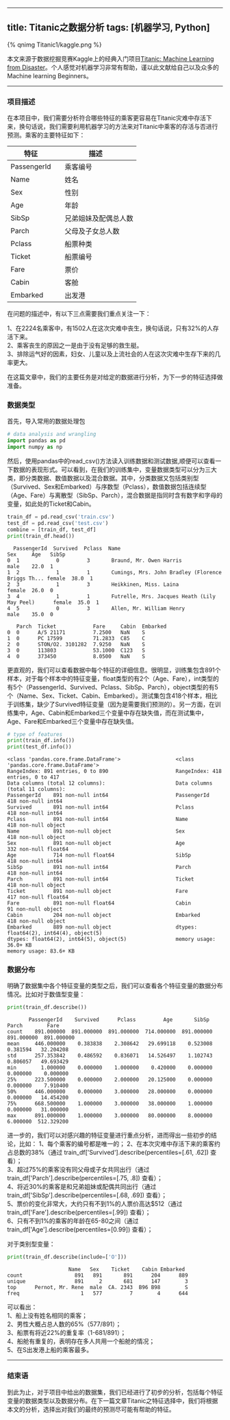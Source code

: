 
---
title: Titanic之数据分析
tags: [机器学习, Python]
---

{% qnimg Titanic1/kaggle.png %}

本文来源于数据挖掘竞赛Kaggle上的经典入门项目[Titanic: Machine Learning from Disaster](https://www.kaggle.com/c/titanic)。个人感觉对机器学习非常有帮助，谨以此文献给自己以及众多的Machine learning Beginners。
<!-- more -->

---

### 项目描述

在本项目中，我们需要分析符合哪些特征的乘客更容易在Titanic灾难中存活下来，换句话说，我们需要利用机器学习的方法来对Titanic中乘客的存活与否进行预测。乘客的主要特征如下：

| 特征        | 描述     |
| ----        | ----     |
| PassengerId | &emsp;乘客编号 |
| Name        | &emsp;姓名     |
| Sex         | &emsp;性别     |
| Age         | &emsp;年龄     |
| SibSp       | &emsp;兄弟姐妹及配偶总人数 |
| Parch       | &emsp;父母及子女总人数     |
| Pclass      | &emsp;船票种类 |
| Ticket      | &emsp;船票编号 |
| Fare        | &emsp;票价     |
| Cabin       | &emsp;客舱     |
| Embarked    | &emsp;出发港   |

在问题的描述中，有以下三点需要我们重点关注一下：

1、在2224名乘客中，有1502人在这次灾难中丧生，换句话说，只有32%的人存活下来。  
2、乘客丧生的原因之一是由于没有足够的救生艇。  
3、排除运气好的因素，妇女、儿童以及上流社会的人在这次灾难中生存下来的几率更大。

在这篇文章中，我们的主要任务是对给定的数据进行分析，为下一步的特征选择做准备。

### 数据类型

首先，导入常用的数据处理包


```python
# data analysis and wrangling
import pandas as pd
import numpy as np
```

然后，使用pandas中的read_csv()方法读入训练数据和测试数据,顺便可以查看一下数据的表现形式。可以看到，在我们的训练集中，变量数据类型可以分为三大类，即分类数据、数值数据以及混合数据。其中，分类数据又包括类别型（Survived、Sex和Embarked）与序数型（Pclass），数值数据包括连续型（Age、Fare）与离散型（SibSp、Parch），混合数据是指同时含有数字和字母的变量，如此处的Ticket和Cabin。


```python
train_df = pd.read_csv('train.csv')
test_df = pd.read_csv('test.csv')
combine = [train_df, test_df]
print(train_df.head())
```

      PassengerId  Survived  Pclass  Name                                              Sex     Age   SibSp    
    0  1            0         3       Braund, Mr. Owen Harris                           male    22.0  1        
    1  2            1         1       Cumings, Mrs. John Bradley (Florence Briggs Th... female  38.0  1        
    2  3            1         3       Heikkinen, Miss. Laina                            female  26.0  0        
    3  4            1         1       Futrelle, Mrs. Jacques Heath (Lily May Peel)      female  35.0  1        
    4  5            0         3       Allen, Mr. William Henry                          male    35.0  0        
       
       Parch  Ticket            Fare     Cabin  Embarked
    0  0      A/5 21171         7.2500   NaN    S       
    1  0      PC 17599          71.2833  C85    C       
    2  0      STON/O2. 3101282  7.9250   NaN    S       
    3  0      113803            53.1000  C123   S       
    4  0      373450            8.0500   NaN    S      

更直观的，我们可以查看数据中每个特征的详细信息。很明显，训练集包含891个样本，对于每个样本中的特征变量，float类型的有2个（Age、Fare），int类型的有5个（PassengerId、Survived、Pclass、SibSp、Parch），object类型的有5个（Name、Sex、Ticket、Cabin、Embarked）。测试集包含418个样本，相比于训练集，缺少了Survived特征变量（因为是需要我们预测的）。另一方面，在训练集中，Age、Cabin和Embarked三个变量中存在缺失值，而在测试集中，Age、Fare和Embarked三个变量中存在缺失值。


```python
# type of features
print(train_df.info())
print(test_df.info())
```

    <class 'pandas.core.frame.DataFrame'>                  <class 'pandas.core.frame.DataFrame'> 
    RangeIndex: 891 entries, 0 to 890                      RangeIndex: 418 entries, 0 to 417      
    Data columns (total 12 columns):                       Data columns (total 11 columns):       
    PassengerId    891 non-null int64                      PassengerId    418 non-null int64      
    Survived       891 non-null int64                      Pclass         418 non-null int64      
    Pclass         891 non-null int64                      Name           418 non-null object     
    Name           891 non-null object                     Sex            418 non-null object     
    Sex            891 non-null object                     Age            332 non-null float64    
    Age            714 non-null float64                    SibSp          418 non-null int64      
    SibSp          891 non-null int64                      Parch          418 non-null int64      
    Parch          891 non-null int64                      Ticket         418 non-null object     
    Ticket         891 non-null object                     Fare           417 non-null float64    
    Fare           891 non-null float64                    Cabin          91 non-null object      
    Cabin          204 non-null object                     Embarked       418 non-null object     
    Embarked       889 non-null object                     dtypes: float64(2), int64(4), object(5)
    dtypes: float64(2), int64(5), object(5)                memory usage: 36.0+ KB                 
    memory usage: 83.6+ KB                                                                        

### 数据分布

明确了数据集中各个特征变量的类型之后，我们可以查看各个特征变量的数据分布情况。比如对于数值型变量：


```python
print(train_df.describe())
```

           PassengerId    Survived      Pclass         Age       SibSp       Parch        Fare
    count    891.000000  891.000000  891.000000  714.000000  891.000000  891.000000  891.000000
    mean     446.000000    0.383838    2.308642   29.699118    0.523008    0.381594   32.204208
    std      257.353842    0.486592    0.836071   14.526497    1.102743    0.806057   49.693429
    min        1.000000    0.000000    1.000000    0.420000    0.000000    0.000000    0.000000
    25%      223.500000    0.000000    2.000000   20.125000    0.000000    0.000000    7.910400
    50%      446.000000    0.000000    3.000000   28.000000    0.000000    0.000000   14.454200
    75%      668.500000    1.000000    3.000000   38.000000    1.000000    0.000000   31.000000
    max      891.000000    1.000000    3.000000   80.000000    8.000000    6.000000  512.329200
     

进一步的，我们可以对感兴趣的特征变量进行重点分析，进而得出一些初步的结论，比如：
1、每个乘客的编号都是唯一的；
2、在本次灾难中存活下来的乘客约占总数的38%（通过 train_df['Survived'].describe(percentiles=[.61, .62]) 查看）；  
3、超过75%的乘客没有同父母或子女共同出行（通过 train_df['Parch'].describe(percentiles=[.75, .8]) 查看）；  
4、将近30%的乘客是和兄弟姐妹或配偶共同出行（通过 train_df['SibSp'].describe(percentiles=[.68, .69]) 查看）；  
5、票价的变化非常大，大约只有不到1%的人票价高达$512（通过 train_df['Fare'].describe(percentiles=[.99]) 查看）；  
6、只有不到1%的乘客的年龄在65-80之间（通过 train_df['Age'].describe(percentiles=[0.99]) 查看）；  

对于类别型变量：


```python
print(train_df.describe(include=['O']))
```

                        Name   Sex    Ticket    Cabin Embarked
    count                 891   891       891      204      889
    unique                891     2       681      147        3
    top      Pernot, Mr. Rene  male  CA. 2343  B96 B98        S
    freq                    1   577         7        4      644
    

可以看出：  
1、船上没有姓名相同的乘客；  
2、男性大概占总人数的65%（577/891）；  
3、船票有将近22%的重复率（1-681/891）；  
4、船舱有重复的，表明存在多人共用一个船舱的情况；  
5、在S出发港上船的乘客最多。  

---

### 结束语

到此为止，对于项目中给出的数据集，我们已经进行了初步的分析，包括每个特征变量的数据类型以及数据分布。在下一篇文章Titanic之特征选择中，我们将根据本文的分析，选择出对我们的最终的预测尽可能有帮助的特征。

